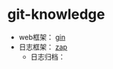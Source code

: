 # git-knowledge

- web框架： [gin](https://github.com/gin-gonic/gin)
- 日志框架： [zap](https://github.com/uber-go/zap)
  - 日志归档：
